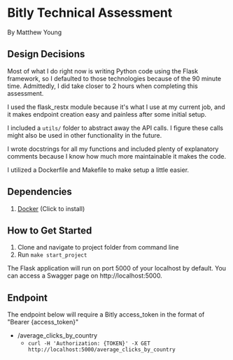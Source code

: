 # Bitly Technical Assessment
By Matthew Young

## Design Decisions
Most of what I do right now is writing Python code using the Flask framework, so I defaulted to those technologies because of the 90 minute time. Admittedly, I did take closer to 2 hours when completing this assessment.

I used the flask_restx module because it's what I use at my current job, and it makes endpoint creation easy and painless after some initial setup.

I included a `utils/` folder to abstract away the API calls. I figure these calls might also be used in other functionality in the future.

I wrote docstrings for all my functions and included plenty of explanatory comments because I know how much more maintainable it makes the code.

I utilized a Dockerfile and Makefile to make setup a little easier.

## Dependencies
1. [Docker](https://www.docker.com/products/docker-desktop) (Click to install)

## How to Get Started
1. Clone and navigate to project folder from command line
2. Run `make start_project`

The Flask application will run on port 5000 of your localhost by default. You can access a Swagger page on http://localhost:5000.

## Endpoint
The endpoint below will require a Bitly access_token in the format of "Bearer {access_token}"

* /average_clicks_by_country
    - `curl -H 'Authorization: {TOKEN}' -X GET http://localhost:5000/average_clicks_by_country`
